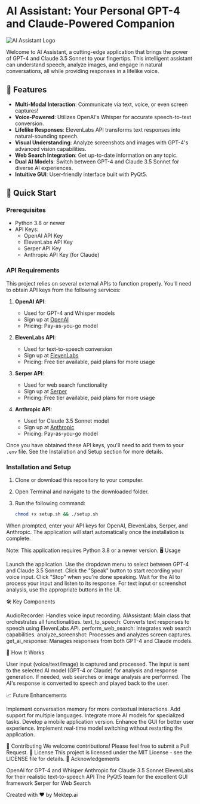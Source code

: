 # AI Assistant: Your Personal GPT-4 and Claude-Powered Companion

![AI Assistant Logo]()

Welcome to AI Assistant, a cutting-edge application that brings the power of GPT-4 and Claude 3.5 Sonnet to your fingertips. This intelligent assistant can understand speech, analyze images, and engage in natural conversations, all while providing responses in a lifelike voice.

## 🌟 Features

- **Multi-Modal Interaction**: Communicate via text, voice, or even screen captures!
- **Voice-Powered**: Utilizes OpenAI's Whisper for accurate speech-to-text conversion.
- **Lifelike Responses**: ElevenLabs API transforms text responses into natural-sounding speech.
- **Visual Understanding**: Analyze screenshots and images with GPT-4's advanced vision capabilities.
- **Web Search Integration**: Get up-to-date information on any topic.
- **Dual AI Models**: Switch between GPT-4 and Claude 3.5 Sonnet for diverse AI experiences.
- **Intuitive GUI**: User-friendly interface built with PyQt5.

## 🚀 Quick Start

### Prerequisites

- Python 3.8 or newer
- API Keys:
  - OpenAI API Key
  - ElevenLabs API Key
  - Serper API Key
  - Anthropic API Key (for Claude)

### API Requirements

This project relies on several external APIs to function properly. You'll need to obtain API keys from the following services:

1. **OpenAI API**: 
   - Used for GPT-4 and Whisper models
   - Sign up at [OpenAI](https://openai.com/api/)
   - Pricing: Pay-as-you-go model

2. **ElevenLabs API**:
   - Used for text-to-speech conversion
   - Sign up at [ElevenLabs](https://elevenlabs.io/)
   - Pricing: Free tier available, paid plans for more usage

3. **Serper API**:
   - Used for web search functionality
   - Sign up at [Serper](https://serper.dev/)
   - Pricing: Free tier available, paid plans for more usage

4. **Anthropic API**:
   - Used for Claude 3.5 Sonnet model
   - Sign up at [Anthropic](https://www.anthropic.com/)
   - Pricing: Pay-as-you-go model

Once you have obtained these API keys, you'll need to add them to your `.env` file. See the Installation and Setup section for more details.

### Installation and Setup

1. Clone or download this repository to your computer.
2. Open Terminal and navigate to the downloaded folder.
3. Run the following command:

   ```bash
   chmod +x setup.sh && ./setup.sh

When prompted, enter your API keys for OpenAI, ElevenLabs, Serper, and Anthropic.
The application will start automatically once the installation is complete.

Note: This application requires Python 3.8 or a newer version.
🖥 Usage

Launch the application.
Use the dropdown menu to select between GPT-4 and Claude 3.5 Sonnet.
Click the "Speak" button to start recording your voice input.
Click "Stop" when you're done speaking.
Wait for the AI to process your input and listen to its response.
For text input or screenshot analysis, use the appropriate buttons in the UI.

🛠 Key Components

AudioRecorder: Handles voice input recording.
AIAssistant: Main class that orchestrates all functionalities.
text_to_speech: Converts text responses to speech using ElevenLabs API.
perform_web_search: Integrates web search capabilities.
analyze_screenshot: Processes and analyzes screen captures.
get_ai_response: Manages responses from both GPT-4 and Claude models.

🧠 How It Works

User input (voice/text/image) is captured and processed.
The input is sent to the selected AI model (GPT-4 or Claude) for analysis and response generation.
If needed, web searches or image analysis are performed.
The AI's response is converted to speech and played back to the user.

📈 Future Enhancements

Implement conversation memory for more contextual interactions.
Add support for multiple languages.
Integrate more AI models for specialized tasks.
Develop a mobile application version.
Enhance the GUI for better user experience.
Implement real-time model switching without restarting the application.

🤝 Contributing
We welcome contributions! Please feel free to submit a Pull Request.
📄 License
This project is licensed under the MIT License - see the LICENSE file for details.
🙏 Acknowledgements

OpenAI for GPT-4 and Whisper
Anthropic for Claude 3.5 Sonnet
ElevenLabs for their realistic text-to-speech API
The PyQt5 team for the excellent GUI framework
Serper for Web Search

Created with ❤️ by Mektep.ai